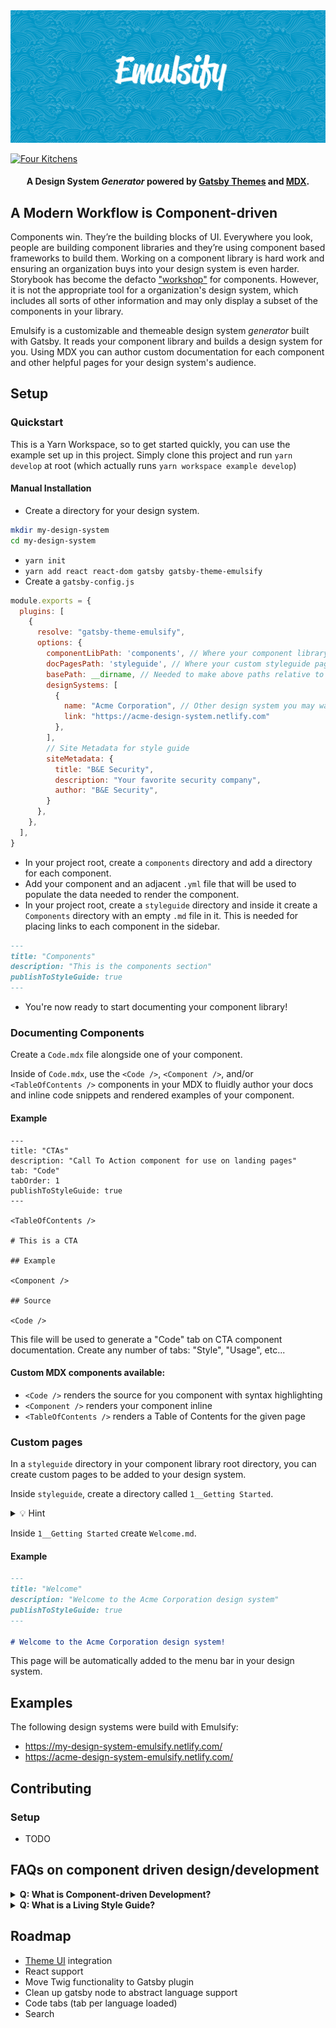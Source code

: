 <img src="./hero.png" />

[![Four Kitchens](https://img.shields.io/badge/4K-Four%20Kitchens-35AA4E.svg)](https://fourkitchens.com/)

<h4 align="center">A Design System <em>Generator</em> powered by <a href="https://gatsbyjs.org">Gatsby Themes</a> and <a href="https://github.com/mdx-js/specification">MDX</a>.
</h4>

## A Modern Workflow is Component-driven

Components win. They’re the building blocks of UI. Everywhere you look, people are building component libraries and they’re using component based frameworks to build them. Working on a component library is hard work and ensuring an organization buys into your design system is even harder. Storybook has become the defacto ["workshop"](http://bradfrost.com/blog/post/the-workshop-and-the-storefront/) for components. However, it is not the appropriate tool for a organization's design system, which includes all sorts of other information and may only display a subset of the components in your library.

Emulsify is a customizable and themeable design system _generator_ built with Gatsby. It reads your component library and builds a design system for you. Using MDX you can author custom documentation for each component and other helpful pages for your design system's audience.

## Setup

### Quickstart

This is a Yarn Workspace, so to get started quickly, you can use the example set up in this project. Simply clone this project and run `yarn develop` at root (which actually runs `yarn workspace example develop`)

#### Manual Installation

* Create a directory for your design system.
```sh
mkdir my-design-system
cd my-design-system
```
* `yarn init`
* `yarn add react react-dom gatsby gatsby-theme-emulsify`
* Create a `gatsby-config.js`
```js
module.exports = {
  plugins: [
    {
      resolve: "gatsby-theme-emulsify",
      options: {
        componentLibPath: 'components', // Where your component library lives
        docPagesPath: 'styleguide', // Where your custom styleguide pages live
        basePath: __dirname, // Needed to make above paths relative to your project
        designSystems: [
          {
            name: "Acme Corporation", // Other design system you may want to link to in a parent/child situation
            link: "https://acme-design-system.netlify.com"
          },
        ],
        // Site Metadata for style guide
        siteMetadata: {
          title: "B&E Security",
          description: "Your favorite security company",
          author: "B&E Security",
        }
      },
    },
  ],
}
```
* In your project root, create a `components` directory and add a directory for each component.
* Add your component and an adjacent `.yml` file that will be used to populate the data needed to render the component.
* In your project root, create a `styleguide` directory and inside it create a `Components` directory with an empty `.md` file in it. This is needed for placing links to each component in the sidebar.
```md
---
title: "Components"
description: "This is the components section"
publishToStyleGuide: true
---
```
* You're now ready to start documenting your component library!

### Documenting Components

Create a `Code.mdx` file alongside one of your component.

Inside of `Code.mdx`, use the `<Code />`, `<Component />`, and/or `<TableOfContents />` components in your MDX to fluidly author your docs and inline code snippets and rendered examples of your component.

#### Example
```mdx
---
title: "CTAs"
description: "Call To Action component for use on landing pages"
tab: "Code"
tabOrder: 1
publishToStyleGuide: true
---

<TableOfContents />

# This is a CTA

## Example

<Component />

## Source

<Code />
```

This file will be used to generate a "Code" tab on CTA component documentation. Create any number of tabs: "Style", "Usage", etc...

#### Custom MDX components available:

* `<Code />` renders the source for you component with syntax highlighting
* `<Component />` renders your component inline
* `<TableOfContents />` renders a Table of Contents for the given page

### Custom pages
In a `styleguide` directory in your component library root directory, you can create custom pages to be added to your design system.

Inside `styleguide`, create a directory called `1__Getting Started`.

<details>
<summary>💡 Hint</summary>
Prepending your directories with numbers like "1__" is a great way to sort your sidebar links.
</details>

Inside `1__Getting Started` create `Welcome.md`.

#### Example

```md
---
title: "Welcome"
description: "Welcome to the Acme Corporation design system"
publishToStyleGuide: true
---

# Welcome to the Acme Corporation design system!
```

This page will be automatically added to the menu bar in your design system.

## Examples

The following design systems were build with Emulsify:

* https://my-design-system-emulsify.netlify.com/
* https://acme-design-system-emulsify.netlify.com/

## Contributing

### Setup
* TODO

## FAQs on component driven design/development
<details>
<summary>
<b>Q: What is Component-driven Development?</b>
</summary>
<p>The familiar metaphor of thinking about the web as "pages" is inaccurate. The web is better thought of as a collection of components that are assembled together: headers, footers, navigation items, and so on. For instance, a site has a header that gets applied to every page, and if you update the header that change shows up throughout the site. This approach to building sites is called component-driven development.</p>
<p>Components are the reusable chunks of web sites. They can be small (inputs, labels, buttons), medium (header, footer, cards), or large (landing page template, photo gallery). Emulsify adopts the method of Atomic Design, where the smallest components are atoms, which are assembled into molecules, organisms, templates, and finally pages. (Yes, we still call them "pages"; it makes it easier to talk with clients.)</p>
</details>

<details>
<summary>
<b>Q: What is a Living Style Guide?</b>
</summary>
Maintain a Style Guide that is Never Out of Date
Everyone loves a style guide, but few projects are able to maintain them. Emulsify takes a "living style guide" approach where the style guide components are the same ones in use on the live site. No more worries about components going out of date or looking different than the style guide.
</details>

## Roadmap
- [Theme UI](https://theme-ui.com/) integration
- React support
- Move Twig functionality to Gatsby plugin
- Clean up gatsby node to abstract language support
- Code tabs (tab per language loaded)
- Search
